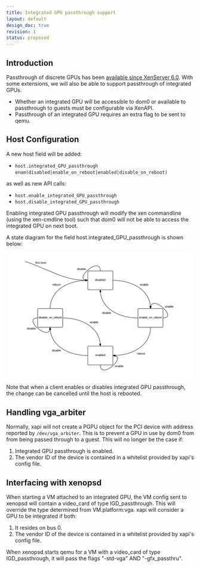 ```yaml
---
title: Integrated GPU passthrough support
layout: default
design_doc: true
revision: 1
status: proposed
---
```


Introduction
------------

Passthrough of discrete GPUs has been
[available since XenServer 6.0]({{site.baseurl}}/xapi/design/gpu-passthrough.html). With some
extensions, we will also be able to support passthrough of integrated GPUs.

- Whether an integrated GPU will be accessible to dom0 or available to
  passthrough to guests must be configurable via XenAPI.
- Passthrough of an integrated GPU requires an extra flag to be sent to qemu.

Host Configuration
------------------

A new host field will be added:

- `host.integrated_GPU_passthrough enum(disabled|enable_on_reboot|enabled|disable_on_reboot)`

as well as new API calls:

- `host.enable_integrated_GPU_passthrough`
- `host.disable_integrated_GPU_passthrough`

Enabling integrated GPU passthrough will modify the xen commandline (using the
xen-cmdline tool) such that dom0 will not be able to access the integrated GPU
on next boot.

A state diagram for the field host.integrated_GPU_passthrough is shown below:

![host.integrated_GPU_passthrough flow diagram](integrated-gpu-passthrough.png)

Note that when a client enables or disables integrated GPU passthrough, the
change can be cancelled until the host is rebooted.

Handling vga_arbiter
--------------------

Normally, xapi will not create a PGPU object for the PCI device with address
reported by `/dev/vga_arbiter`. This is to prevent a GPU in use by dom0 from
from being passed through to a guest. This will no longer be the case if:

1.  Integrated GPU passthrough is enabled.
2.  The vendor ID of the device is contained in a whitelist provided by xapi's
    config file.

Interfacing with xenopsd
------------------------

When starting a VM attached to an integrated GPU, the VM config sent to xenopsd
will contain a video_card of type IGD_passthrough. This will override the type
determined from VM.platform:vga. xapi will consider a GPU to be integrated if
both:

1.  It resides on bus 0.
2.  The vendor ID of the device is contained in a whitelist provided by xapi's
    config file.

When xenopsd starts qemu for a VM with a video_card of type IGD_passthrough,
it will pass the flags "-std-vga" AND "-gfx_passthru".
